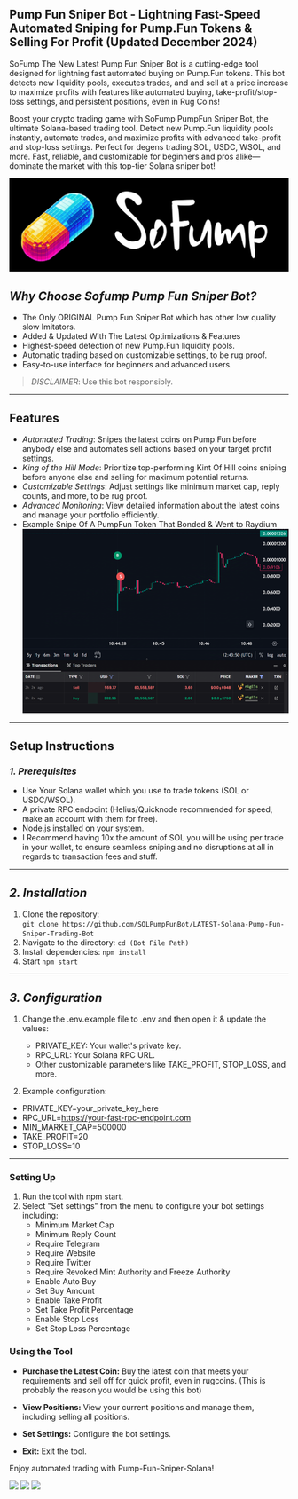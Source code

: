 ## Pump Fun Sniper Bot - Lightning Fast-Speed Automated Sniping for Pump.Fun Tokens & Selling For Profit (Updated December 2024)

SoFump The New Latest Pump Fun Sniper Bot is a cutting-edge tool designed for lightning fast automated buying on Pump.Fun tokens. This bot detects new liquidity pools, executes trades, and and sell at a price increase to maximize profits with features like automated buying, take-profit/stop-loss settings, and persistent positions, even in Rug Coins!  

Boost your crypto trading game with SoFump PumpFun Sniper Bot, the ultimate Solana-based trading tool. Detect new Pump.Fun liquidity pools instantly, automate trades, and maximize profits with advanced take-profit and stop-loss settings. Perfect for degens trading SOL, USDC, WSOL, and more. Fast, reliable, and customizable for beginners and pros alike—dominate the market with this top-tier Solana sniper bot!

![](imgs/logo.jpg)

## *Why Choose Sofump Pump Fun Sniper Bot?*
- The Only ORIGINAL Pump Fun Sniper Bot which has other low quality slow Imitators.
- Added & Updated With The Latest Optimizations & Features
- Highest-speed detection of new Pump.Fun liquidity pools.
- Automatic trading based on customizable settings, to be rug proof.
- Easy-to-use interface for beginners and advanced users.

> *DISCLAIMER*: Use this bot responsibly.

---

## Features

- *Automated Trading*: Snipes the latest coins on Pump.Fun before anybody else and automates sell actions based on your target profit settings.
- *King of the Hill Mode*: Prioritize top-performing Kint Of Hill coins sniping before anyone else and selling for maximum potential returns.
- *Customizable Settings*: Adjust settings like minimum market cap, reply counts, and more, to be rug proof.
- *Advanced Monitoring*: View detailed information about the latest coins and manage your portfolio efficiently.
- Example Snipe Of A PumpFun Token That Bonded & Went to Raydium
![](imgs/snipe.png)

---

## Setup Instructions

### *1. Prerequisites*
- Use Your Solana wallet which you use to trade tokens (SOL or USDC/WSOL).
- A private RPC endpoint (Helius/Quicknode recommended for speed, make an account with them for free).
- Node.js installed on your system.
- I Recommend having 10x the amount of SOL you will be using per trade in your wallet, to ensure seamless sniping and no disruptions at all in regards to transaction fees and stuff.

---

## *2. Installation*

1. Clone the repository:  
   ```git clone https://github.com/SOLPumpFunBot/LATEST-Solana-Pump-Fun-Sniper-Trading-Bot```
2. Navigate to the directory: ```cd (Bot File Path)```
3. Install dependencies: ```npm install```
4. Start ```npm start```

---

## *3. Configuration*

1. Change the .env.example file to .env and then open it & update the values:

   - PRIVATE_KEY: Your wallet's private key.
   - RPC_URL: Your Solana RPC URL.
   - Other customizable parameters like TAKE_PROFIT, STOP_LOSS, and more.
   
3. Example configuration:
   
  - PRIVATE_KEY=your_private_key_here
  - RPC_URL=https://your-fast-rpc-endpoint.com
  - MIN_MARKET_CAP=500000
  - TAKE_PROFIT=20
  - STOP_LOSS=10

---

### Setting Up

1. Run the tool with npm start.
2. Select "Set settings" from the menu to configure your bot settings including:
   - Minimum Market Cap
   - Minimum Reply Count
   - Require Telegram
   - Require Website
   - Require Twitter
   - Require Revoked Mint Authority and Freeze Authority
   - Enable Auto Buy
   - Set Buy Amount
   - Enable Take Profit
   - Set Take Profit Percentage
   - Enable Stop Loss
   - Set Stop Loss Percentage

### Using the Tool

- **Purchase the Latest Coin:** Buy the latest coin that meets your requirements and sell off for quick profit, even in rugcoins. (This is probably the reason you would be using this bot)
  
- **View Positions:** View your current positions and manage them, including selling all positions.
- **Set Settings:** Configure the bot settings.
- **Exit:** Exit the tool.

Enjoy automated trading with Pump-Fun-Sniper-Solana!

![](imgs/ss1.png)
![](imgs/ss2.png)
![](imgs/ss3.png)
